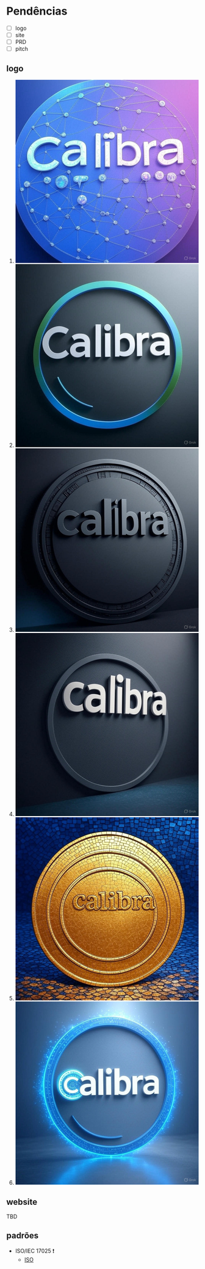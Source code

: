 # Pendências

- [ ] logo
- [ ] site
- [ ] PRD
- [ ] pitch

## logo

1. ![logo 1](./logo/logo1.jpg)
2. ![logo 2](./logo/logo2.jpg)
3. ![logo 3](./logo/logo3.jpg)
4. ![logo 4](./logo/logo4.jpg)
5. ![logo 5](./logo/logo5.jpg)
6. ![logo 6](./logo/logo6.jpg)

## website

TBD

## padrões

- ISO/IEC 17025 :exclamation:
  - [ISO](https://www.iso.org/ISO-IEC-17025-testing-and-calibration-laboratories.html)
